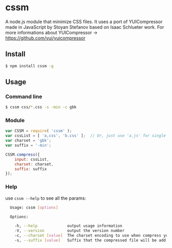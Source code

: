 cssm
=======

A node.js module that minimize CSS files.
It uses a port of YUICompressor made in JavaScript by Stoyan Stefanov based on Isaac Schlueter work.
For more informations about YUICompressor → https://github.com/yui/yuicompressor

## Install

```bash
$ npm install cssm -g
```

## Usage

### Command line

```bash
$ cssm css/*.css -s -min -c gbk
```

### Module

```js
var CSSM = require( 'cssm' );
var cssList = [ 'a,css', 'b.css' ];  // Or, just use 'a.js' for single file.
var charset = 'gbk';
var suffix = '-min';

CSSM.compress({
    input: cssList,
    charset: charset,
    suffix: suffix
});
```
### Help

use `cssm --help` to see all the params:

```bash
  Usage: cssm [options]

  Options:

    -h, --help             output usage information
    -V, --version          output the version number
    -c, --charset [value]  The charset encoding to use when compress your file.
    -s, --suffix [value]   Suffix that the compressed file will be add.
```



